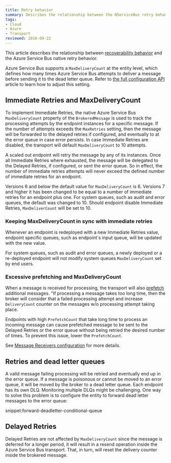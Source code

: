 ```yaml
---
title: Retry behavior
summary: Describes the relationship between the NServiceBus retry behavior and the Azure Service Bus native retry behavior
tags:
- Cloud
- Azure
- Transport
reviewed: 2016-09-22
---
```


This article describes the relationship between [recoverability behavior](/nservicebus/recoverability/) and the Azure Service Bus native retry behavior.

Azure Service Bus supports a `MaxDeliveryCount` at the entity level, which defines how many times Azure Service Bus attempts to deliver a message before sending it to the dead letter queue. Refer to [the full configuration API](/nservicebus/azure-service-bus/configuration/full.md#controlling-entities-queues) article to learn how to adjust this setting.


## Immediate Retries and MaxDeliveryCount

To implement Immediate Retries, the native Azure Service Bus `MaxDeliveryCount` property of the `BrokeredMessage` is used to track the processing attempts by the endpoint instances for a specific message. If the number of attempts exceeds the `MaxRetries` setting, then the message will be forwarded to the delayed retries if configured, and eventually to at the error queue in case error persists. In case Immediate Retries are disabled, the transport will default `MaxDeliveryCount` to 10 attempts.

A scaled out endpoint will retry the message by any of its instances. Once all Immediate Retries where exhausted, the message will be delegated to the Delayed Retries, if configured, or sent the error queue. So in effect, the number of immediate retries attempts will never exceed the defined number of immediate retries for an endpoint.

Versions 6 and below the default value for `MaxDeliveryCount` is 6. Versions 7 and higher it has been changed to be equal to a number of immediate retries for an endpoint plus one. For system queues, such as audit and error queues, the default was changed to 10. Should endpoint disable Immediate Retries, `MaxDeliverCount` will be set to 10.


### Keeping MaxDeliveryCount in sync with immediate retries

Whenever an endpoint is redeployed with a new Immediate Retries value, endpoint specific queues, such as endpoint`s input queue, will be updated with the new value.


For system queues, such as audit and error queues, a newly deployed or a re-deployed endpoint will not modify system queues `MaxDeliveryCount` set by end users.


### Excessive prefetching and MaxDeliveryCount 

When a message is received for processing, the transport will also [prefetch](/nservicebus/azure-service-bus/configuration/full.md#controlling-connectivity-message-receivers) additional messages. "If processing a message takes too long time, then the broker will consider that a failed processing attempt and increase `DeliveryCount` counter on the messages w/o processing attempt taking place.  

Endpoints with high `PrefetchCount` that take long time to process an incoming message can cause prefetched message to be sent to the Delayed Retries or the error queue without being retried the desired number of times. To prevent this issue, lower the `PrefetchCount`.

See [Message Receivers configuration](/nservicebus/azure-service-bus/configuration/full.md#controlling-connectivity-message-receivers) for more details.


## Retries and dead letter queues

A valid message failing processing will be retried and eventually end up in the error queue. If a message is poisonous or cannot be moved to an error queue, it will be moved by the broker to a dead letter queue. Each endpoint has its own DLQ. Monitoring multiple DLQs might be challenging. One way to solve this problem is to configure the entity to forward dead letter messages to the error queue:

snippet:forward-deadletter-conditional-queue


## Delayed Retries

Delayed Retries are not affected by `MaxDeliveryCount` since the message is deferred for a longer period, it will result in a resend operation inside the Azure Service Bus transport. That, in turn, will reset the delivery counter inside the brokered message.
